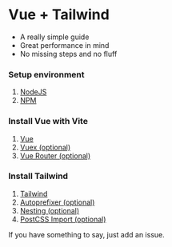 # Vue + Tailwind

- A really simple guide
- Great performance in mind
- No missing steps and no fluff

### Setup environment

1. [NodeJS](environment/NODEJS.md)
1. [NPM](environment/NPM.md)

### Install Vue with Vite

1. [Vue](vue/VUE.md)
1. [Vuex (optional)](vue/VUEX.md)
1. [Vue Router (optional)](vue/VUE-ROUTER.md)

### Install Tailwind

1. [Tailwind](tailwind/TAILWIND.md)
1. [Autoprefixer (optional)](tailwind/AUTOPREFIXER.md)
1. [Nesting (optional)](tailwind/NESTING.md)
1. [PostCSS Import (optional)](tailwind/POSTCSS-IMPORT.md)

If you have something to say, just add an issue.
